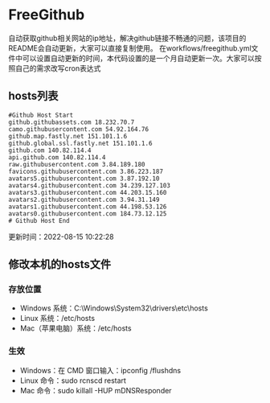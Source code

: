 # FreeGithub
自动获取github相关网站的ip地址，解决github链接不畅通的问题，该项目的README会自动更新，大家可以直接复制使用。
在workflows/freegithub.yml文件中可以设置自动更新的时间，本代码设置的是一个月自动更新一次。大家可以按照自己的需求改写cron表达式

## hosts列表
```base
#Github Host Start
github.githubassets.com 18.232.70.7
camo.githubusercontent.com 54.92.164.76
github.map.fastly.net 151.101.1.6
github.global.ssl.fastly.net 151.101.1.6
github.com 140.82.114.4
api.github.com 140.82.114.4
raw.githubusercontent.com 3.84.189.180
favicons.githubusercontent.com 3.86.223.187
avatars5.githubusercontent.com 3.87.192.10
avatars4.githubusercontent.com 34.239.127.103
avatars3.githubusercontent.com 44.203.15.160
avatars2.githubusercontent.com 3.94.31.149
avatars1.githubusercontent.com 44.198.53.126
avatars0.githubusercontent.com 184.73.12.125
# Github Host End
```

更新时间：2022-08-15 10:22:28

## 修改本机的hosts文件
### 存放位置
* Windows 系统：C:\Windows\System32\drivers\etc\hosts
* Linux 系统：/etc/hosts
* Mac（苹果电脑）系统：/etc/hosts

### 生效
* Windows：在 CMD 窗口输入：ipconfig /flushdns
* Linux 命令：sudo rcnscd restart
* Mac 命令：sudo killall -HUP mDNSResponder